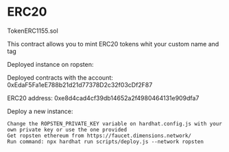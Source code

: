 # ERC20

TokenERC1155.sol

This contract allows you to mint ERC20 tokens whit your custom name and tag

Deployed instance on ropsten:

Deployed contracts with the account: 0xEdaF5Fa1eE788b21d21d77378D2c32f03cDf2F87

ERC20 address: 0xe8d4cad4cf39db14652a2f4980464131e909dfa7


Deploy a new instance:

    Change the ROPSTEN_PRIVATE_KEY variable on hardhat.config.js with your own private key or use the one provided
    Get ropsten ethereum from https://faucet.dimensions.network/
    Run command: npx hardhat run scripts/deploy.js --network ropsten
